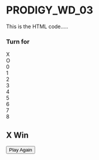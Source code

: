 # PRODIGY_WD_03
 This is the HTML code.....

<!DOCTYPE html>
<html lang="en">
<head>
    <meta charset="UTF-8">
    <meta name="viewport" content="width=device-width, initial-scale=1.0">
    <title>TicTacToe</title>
    <link rel="stylesheet" href="tic.css">
</head>
<body>
    <div class="turn-cointainer">
        <h3>Turn for</h3>
        <div class="turn-box align">X</div>
        <div class="turn-box align">O</div>
        <div class="bg"></div>
    </div>
    <div class="main-grid">
        <div class="box align" style="--clr:#1F51FF">0</div>
        <div class="box align" style="--clr:#1F51FF">1</div>
        <div class="box align" style="--clr:#1F51FF">2</div>
        <div class="box align" style="--clr:#1F51FF">3</div>
        <div class="box align" style="--clr:#1F51FF">4</div>
        <div class="box align" style="--clr:#1F51FF">5</div>
        <div class="box align" style="--clr:#1F51FF">6</div>
        <div class="box align" style="--clr:#1F51FF">7</div>
        <div class="box align" style="--clr:#1F51FF">8</div>
    </div>
    <h2 id="results">X Win</h2>
    <button id="play-again" style="--clr:#ab20fd">Play Again</button>
    <script src="tic.js">

    </script>
</body>
</html> 

This is the CSS code for the tic tac toe 

*{
    color: aliceblue;
    font-family: serif;
    transition: 0.2s easy-in-out;
    user-select: none;

}
.align{
    display: flex;
    justify-content: center;
    align-items: center;

}
body{
   
   
    background-color: #252A34;
    margin: 0;
    padding: 0;
    width: 100vw;
    text-align: center;
    padding-top: 6vh;
}
.turn-cointainer{
  
    width: 170px;
    height: 80px;
    margin: auto;
    display: grid;
    grid-template: 1fr;
    grid-template-rows: 1fr 1fr;
    position: relative;
    border-radius: 8px;
}
.turn-cointainer h3{
    margin: 0;
    grid-column-start: 1;
    grid-column-end: 3;
}
.turn-cointainer .turn-box{
    border: 3px solid #000;
    font-size: 1.6rem;
    font-weight: 700;
}
.turn-cointainer .turn-box:nth-child(even){
    border-right: none;
}
.bg{
    position: absolute;
    bottom: 0;
    left: 0;
    width: 85px;
    height: 40px;
    background-color: rgb(190, 142, 190);
    z-index: -1;
}
.main-grid{
    background-image:  url("https://img.freepik.com/free-photo/abstract-grunge-decorative-relief-navy-blue-stucco-wall-texture-wide-angle-rough-colored-background_1258-28311.jpg?auto=format&fit=crop&w=315&h=220");
    display: grid;
    grid-template-columns: repeat(3, 1fr);
    grid-template-rows: repeat(3, 1fr);
    height: 250px;
    width: 250px;
    margin: 40px auto;
    border: 0 solid#fff;
    border-radius: 8px;
    box-shadow: 0 0 7px 7px  #fff;
}
.box {
    cursor: pointer;
    cursor: -moz-zoom-in;
    cursor: -moz-zoom-out;
    font-size: 3rem;
    font-weight: 700;
    border: 2px solid #fff;

}
.box:hover{
    background-color: #65afc890;
    color: black;
    box-shadow: 0 0 55px var(--clr);
}

#play-again{
    background-color: #000;
    padding: 10px 25px;
    border: 0 0 35px;
    font-size: 1.5rem;
    border-radius: 8px;
    cursor: pointer;
    border-color: rgb(174, 104, 206);
    
}

#play-again:hover{
    padding: 10px 10px;
    letter-spacing: 0.30em;
    background: var(--clr);
    box-shadow: 0 0 35px var(--clr);
    background-color: #b47ce5;
}
h3{
    text-decoration:red underline;
    text-shadow: 2px 4px 4px  #e3d2d2;
}


This is the Java Code For the TIC TAC TOE 

let boxes = document.querySelectorAll(".box");

let turn = "X";
let isGameOver = false;

boxes.forEach(e =>{
    e.innerHTML = ""
    e.addEventListener("click", ()=>{
        if(!isGameOver && e.innerHTML === ""){
            e.innerHTML = turn;
            cheakWin();
            cheakDraw();
            changeTurn();
        }
    })
})

function changeTurn(){
    if(turn === "X"){
        turn = "O";
        document.querySelector(".bg").style.left = "85px";
    }
    else{
        turn = "X";
        document.querySelector(".bg").style.left = "0";
    }
}

function cheakWin(){
    let winConditions = [
        [0, 1, 2], [3, 4, 5], [6, 7, 8],
        [0, 3, 6], [1, 4, 7], [2, 5, 8],
        [0, 4, 8], [2, 4, 6]
    ]
    for(let i = 0; i<winConditions.length; i++){
        let v0 = boxes[winConditions[i][0]].innerHTML;
        let v1 = boxes[winConditions[i][1]].innerHTML;
        let v2 = boxes[winConditions[i][2]].innerHTML;

        if(v0 != "" && v0 === v1 && v0 === v2){
            isGameOver = true;
            document.querySelector("#results").innerHTML = turn + " win";
            document.querySelector("#play-again").style.display = "inline"

            for(j = 0; j<3; j++){
                boxes[winConditions[i][j]].style.backgroundColor = "#08D9D6"
                boxes[winConditions[i][j]].style.color = "#000"
            }
        }
    }
}

function cheakDraw(){
    if(!isGameOver){
        let isDraw = true;
        boxes.forEach(e =>{
            if(e.innerHTML === "") isDraw = false;
        })

        if(isDraw){
            isGameOver = true;
            document.querySelector("#results").innerHTML = "Draw";
            document.querySelector("#play-again").style.display = "inline"
        }
    }
}

document.querySelector("#play-again").addEventListener("click", ()=>{
    isGameOver = false;
    turn = "X";
    document.querySelector(".bg").style.left = "0";
    document.querySelector("#results").innerHTML = "";
    document.querySelector("#play-again").style.display = "none";

    boxes.forEach(e =>{
        e.innerHTML = "";
        e.style.removeProperty("background-color");
        e.style.color = "#fff"
    })
})





